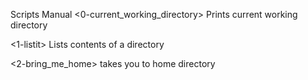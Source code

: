 Scripts Manual
<0-current_working_directory> Prints current working directory

<1-listit> Lists contents of a directory

<2-bring_me_home> takes you to home directory
